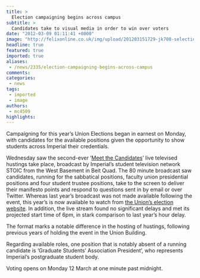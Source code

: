 ```yaml
---
title: >
  Election campaigning begins across campus
subtitle: >
  Candidates take to visual media in order to win over voters
date: "2012-03-09 01:11:41 +0000"
image: "http://felixonline.co.uk/img/upload/201203151729-jk708-selection_017.jpeg"
headline: true
featured: true
imported: true
aliases:
 - /news/2335/election-campaigning-begins-across-campus
comments:
categories:
 - news
tags:
 - imported
 - image
authors:
 - mc4509
highlights:
---
```


Campaigning for this year’s Union Elections began in earnest on Monday, with candidates for the available positions given the opportunity to show students across Imperial their credentials.

Wednesday saw the second-ever ‘[Meet the Candidates](http://union.ic.ac.uk/marketing/elections/meetcandidates.php)’ live televised hustings take place, broadcast by Imperial’s student television network STOIC from the West Basement in Beit Quad. The 80 minute broadcast saw candidates, running for the sabbatical positions, faculty union presidential positions and four student trustee positions, take to the screen to deliver their manifesto points and respond to questions sent in by email or over Twitter. Whereas last year’s broadcast was not made available following the event, this year’s is now available to watch from [the Union’s election website](http://union.ic.ac.uk/marketing/elections/meetcandidates.php). In addition, the live stream found no significant delays and met its projected start time of 6pm, in stark comparison to last year’s hour delay.

The format marks a notable difference in the hosting of hustings, following previous years of holding the event in the Union Building.

Regarding available roles, one position that is notably absent of a running candidate is ‘Graduate Students’ Association President’, who represents Imperial’s postgraduate student body.

Voting opens on Monday 12 March at one minute past midnight.
